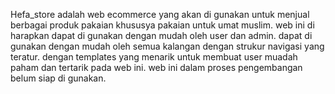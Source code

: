 Hefa_store adalah web ecommerce yang akan di gunakan untuk menjual berbagai produk pakaian khususya pakaian untuk umat muslim.
web ini di harapkan dapat di gunakan dengan mudah oleh user dan admin.
dapat di gunakan dengan mudah oleh semua kalangan dengan strukur navigasi yang teratur.
dengan templates yang menarik untuk membuat user muadah paham dan tertarik pada web ini.
web ini dalam proses pengembangan belum siap di gunakan.
